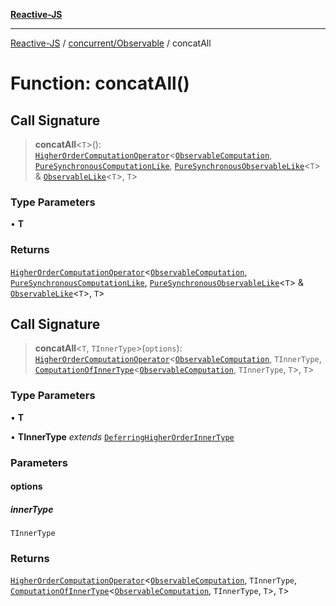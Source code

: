 [**Reactive-JS**](../../../README.md)

***

[Reactive-JS](../../../README.md) / [concurrent/Observable](../README.md) / concatAll

# Function: concatAll()

## Call Signature

> **concatAll**\<`T`\>(): [`HigherOrderComputationOperator`](../../../computations/type-aliases/HigherOrderComputationOperator.md)\<[`ObservableComputation`](../interfaces/ObservableComputation.md), [`PureSynchronousComputationLike`](../../../computations/interfaces/PureSynchronousComputationLike.md), [`PureSynchronousObservableLike`](../../interfaces/PureSynchronousObservableLike.md)\<`T`\> & [`ObservableLike`](../../interfaces/ObservableLike.md)\<`T`\>, `T`\>

### Type Parameters

• **T**

### Returns

[`HigherOrderComputationOperator`](../../../computations/type-aliases/HigherOrderComputationOperator.md)\<[`ObservableComputation`](../interfaces/ObservableComputation.md), [`PureSynchronousComputationLike`](../../../computations/interfaces/PureSynchronousComputationLike.md), [`PureSynchronousObservableLike`](../../interfaces/PureSynchronousObservableLike.md)\<`T`\> & [`ObservableLike`](../../interfaces/ObservableLike.md)\<`T`\>, `T`\>

## Call Signature

> **concatAll**\<`T`, `TInnerType`\>(`options`): [`HigherOrderComputationOperator`](../../../computations/type-aliases/HigherOrderComputationOperator.md)\<[`ObservableComputation`](../interfaces/ObservableComputation.md), `TInnerType`, [`ComputationOfInnerType`](../../../computations/type-aliases/ComputationOfInnerType.md)\<[`ObservableComputation`](../interfaces/ObservableComputation.md), `TInnerType`, `T`\>, `T`\>

### Type Parameters

• **T**

• **TInnerType** *extends* [`DeferringHigherOrderInnerType`](../../../computations/type-aliases/DeferringHigherOrderInnerType.md)

### Parameters

#### options

##### innerType

`TInnerType`

### Returns

[`HigherOrderComputationOperator`](../../../computations/type-aliases/HigherOrderComputationOperator.md)\<[`ObservableComputation`](../interfaces/ObservableComputation.md), `TInnerType`, [`ComputationOfInnerType`](../../../computations/type-aliases/ComputationOfInnerType.md)\<[`ObservableComputation`](../interfaces/ObservableComputation.md), `TInnerType`, `T`\>, `T`\>

